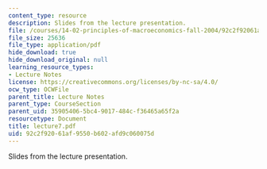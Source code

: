 ```yaml
---
content_type: resource
description: Slides from the lecture presentation.
file: /courses/14-02-principles-of-macroeconomics-fall-2004/92c2f92061af9550b602afd9c060075d_lecture7.pdf
file_size: 25636
file_type: application/pdf
hide_download: true
hide_download_original: null
learning_resource_types:
- Lecture Notes
license: https://creativecommons.org/licenses/by-nc-sa/4.0/
ocw_type: OCWFile
parent_title: Lecture Notes
parent_type: CourseSection
parent_uid: 35905406-5bc4-9017-484c-f36465a65f2a
resourcetype: Document
title: lecture7.pdf
uid: 92c2f920-61af-9550-b602-afd9c060075d
---
```

Slides from the lecture presentation.